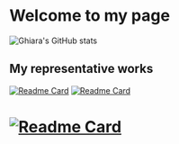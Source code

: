 # Welcome to my page

![Ghiara's GitHub stats](https://github-readme-stats.vercel.app/api?username=ghiara&theme=ambient_gradient&show_icons=true)

## My representative works
[![Readme Card](https://github-readme-stats.vercel.app/api/pin/?username=ghiara&repo=LEGION)](https://github.com/Ghiara/LEGION)
[![Readme Card](https://github-readme-stats.vercel.app/api/pin/?username=ghiara&repo=DAHLIA)](https://github.com/Ghiara/DAHLIA)
# [![Readme Card](https://github-readme-stats.vercel.app/api/pin/?username=ghiara&repo=HELIOS)](https://github.com/Ghiara/HELIOS)
<!--
**Ghiara/Ghiara** is a ✨ _special_ ✨ repository because its `README.md` (this file) appears on your GitHub profile.

Here are some ideas to get you started:

- 🔭 I’m currently working on ...
- 🌱 I’m currently learning ...
- 👯 I’m looking to collaborate on ...
- 🤔 I’m looking for help with ...
- 💬 Ask me about ...
- 📫 How to reach me: ...
- 😄 Pronouns: ...
- ⚡ Fun fact: ...
-->
